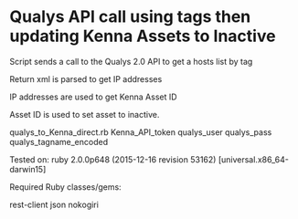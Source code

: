 # Qualys API call using tags then updating Kenna Assets to Inactive

Script sends a call to the Qualys 2.0 API to get a hosts list by tag

Return xml is parsed to get IP addresses

IP addresses are used to get Kenna Asset ID

Asset ID is used to set asset to inactive. 


qualys_to_Kenna_direct.rb Kenna_API_token qualys_user qualys_pass qualys_tagname_encoded 

Tested on:
ruby 2.0.0p648 (2015-12-16 revision 53162) [universal.x86_64-darwin15]

Required Ruby classes/gems:

rest-client
json
nokogiri
